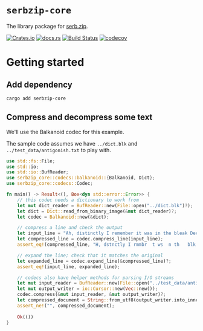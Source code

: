 `serbzip-core`
===
The library package for [serb.zip](https://https://github.com/ekoutanov/serbzip).

[![Crates.io](https://img.shields.io/crates/v/serbzip?style=flat-square&logo=rust)](https://crates.io/crates/serbzip)
[![docs.rs](https://img.shields.io/badge/docs.rs-serbzip-blue?style=flat-square&logo=docs.rs)](https://docs.rs/serbzip)
[![Build Status](https://img.shields.io/github/workflow/status/ekoutanov/serbzip/Cargo%20build?style=flat-square&logo=github)](https://github.com/ekoutanov/serbzip/actions/workflows/master.yml)
[![codecov](https://img.shields.io/codecov/c/github/ekoutanov/serbzip/master?style=flat-square&logo=codecov)](https://codecov.io/gh/ekoutanov/serbzip)

# Getting started
## Add dependency
```sh
cargo add serbzip-core
```

## Compress and decompress some text
We'll use the Balkanoid codec for this example.

The sample code assumes we have `../dict.blk` and `../test_data/antigonish.txt` to play with.

```rust
use std::fs::File;
use std::io;
use std::io::BufReader;
use serbzip_core::codecs::balkanoid::{Balkanoid, Dict};
use serbzip_core::codecs::Codec;

fn main() -> Result<(), Box<dyn std::error::Error>> {
    // this codec needs a dictionary to work from
    let mut dict_reader = BufReader::new(File::open("../dict.blk")?);
    let dict = Dict::read_from_binary_image(&mut dict_reader)?;
    let codec = Balkanoid::new(&dict);

    // compress a line and check the output
    let input_line = "Ah, distinctly I remember it was in the bleak December";
    let compressed_line = codec.compress_line(input_line);
    assert_eq!(compressed_line, "H, dstnctly I rmmbr  t ws  n th   blk Dcmbr");

    // expand the line; check that it matches the original
    let expanded_line = codec.expand_line(&compressed_line)?;
    assert_eq!(input_line, expanded_line);

    // codecs also have helper methods for parsing I/O streams
    let mut input_reader = BufReader::new(File::open("../test_data/antigonish.txt")?);
    let mut output_writer = io::Cursor::new(Vec::new());
    codec.compress(&mut input_reader, &mut output_writer)?;
    let compressed_document = String::from_utf8(output_writer.into_inner())?;
    assert_ne!("", compressed_document);
    
    Ok(())
}
```